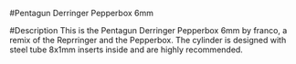 #Pentagun Derringer Pepperbox 6mm 

#Description
This is the Pentagun Derringer Pepperbox 6mm by franco, a remix of the Reprringer and the Pepperbox.  The cylinder is designed with steel tube 8x1mm inserts inside and are highly recommended.


